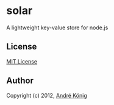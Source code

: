 # solar

A lightweight key-value store for node.js

## License

[MIT License](http://www.opensource.org/licenses/mit-license.php)

## Author

Copyright (c) 2012, [André König](http://iam.andrekoenig.info)
